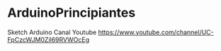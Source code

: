 # ArduinoPrincipiantes
Sketch Arduino Canal Youtube https://www.youtube.com/channel/UC-FpCzcWJM0Zil69RVWOcEg
